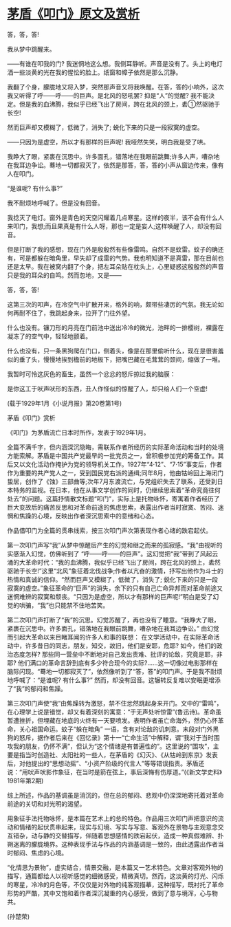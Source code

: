 # [茅盾《叩门》原文及赏析](https://www.vrrw.net/wx/9129.html)

答，答，答!

我从梦中跳醒来。

——有谁在叩我的门? 我迷惘地这么想。我侧耳静听。声音是没有了。头上的电灯洒一些淡黄的光在我的惺忪的脸上。纸窗和幛子依然是那么沉静。

我翻了个身，朦胧地又将入梦，突然那声音又将我唤醒。在答，答的小响外，这次我又听得了呼——呼——的巨声。是北风的怒吼罢? 抑是“人”的觉醒? 我不能决定。但是我的血沸腾，我似乎已经飞出了房间，跨在北风的颈上，砉①然驱驰于长空!

然而巨声却又模糊了，低微了，消失了; 蜕化下来的只是一段寂寞的虚空。

——只因为是虚空，所以才有那样的巨声呢! 我哑然失笑，明白我是受了哄。



我睁大了眼，紧裹在沉思中。许多面孔，错落地在我眼前跳舞;许多人声，嘈杂地在我耳边争讼。蓦地一切都寂灭了，依然是那答，答，答的小声从窗边传来，像有人在叩门。

“是谁呢? 有什么事?”

我不耐烦地呼喊了。但是没有回音。

我捻灭了电灯。窗外是青色的天空闪耀着几点寒星。这样的夜半，该不会有什么人来叩门，我想;而且果真是有什么人呀，那也一定是妄人;这样唤醒了人，却没有回音。

但是打断了我的感想，现在门外是殷殷然有些像雷鸣。自然不是蚊雷。蚊子的确还有，可是都躲在暗角里，早失却了成雷的气势。我也明知道不是真雷，那在目前也还是太早。我在被窝内翻了个身，把左耳朵贴在枕头上，心里疑惑这殷殷然的声音只是我的耳朵的自鸣。然而忽地，又是——

答，答，答!

这第三次的叩声，在冷空气中扩散开来，格外的响，颇带些凄厉的气氛。我无论如何再耐不住了，我跳起身来，拉开了门往外望。

什么也没有。镰刀形的月亮在门前池中送出冷冷的微光，池畔的一排樱树，裸露在凝冻了的空气中，轻轻地颤着。

什么也没有，只一条黑狗爬在门口，侧着头，像是在那里偷听什么，现在是很害羞似的垂了头，慢慢地挨到檐前的地板下，把嘴巴藏在毛茸茸的颈间，缩做了一堆。

我暂时可怜这灰色的畜生，虽然一个忿忿的怒斥掠过我的脑膜：

是你这工于吠声吠形的东西，丑人作怪似的惊醒了人，却只给人们一个空虚!

(载于1929年1月《小说月报》第20卷第1号)

茅盾《叩门》赏析

《叩门》为茅盾流亡日本时所作，发表于1929年1月。

全篇不满千字，但内涵深沉隐晦，需联系作者所经历的实际革命活动和当时的处境方能索解。茅盾是中国共产党最早的一批党员之一，曾积极参加党的筹备工作。其后又以文化活动作掩护为党的领导机关工作。1927年“4·12”、“7·15”事变后，作者作为重要的共产党人之一，受到国民党右派的通缉;同年8月，他由牯岭回上海闭门蛰居，创作了《蚀》三部曲等;次年7月东渡流亡，与党组织失去了联系，还受到日本特务的监视。在日本，他在从事文学创作的同时，仍继续思索着“革命究竟往何处去”的问题。这篇抒情散文标题“叩门”，实际上是托物咏怀，寄寓着作者经历了巨大变故后的痛苦反思和对革命前途的焦虑思索，表露出作者当时寂寞、苦闷、迷惘和焦躁的心境，反映出作者深沉思索中的意绪和心态。

作品借叩门为全篇的贯串线索，按三次叩门声次第表现作者心绪的跌宕起伏。

第一次叩门声写“我”从梦中惊醒后产生的幻觉和继之而来的孤寂感。“我”由视听的实感渐入幻觉，仿佛听到了 “呼——呼——的巨声”。这幻觉把“我”带到了风起云涌的大革命时代：“我的血沸腾，我似乎已经飞出了房间，跨在北风的颈上，砉然驱驰于长空!”这里“北风”象征着北伐战争;作者以亢奋的激情，抒写出他作为斗士的热情和真诚的信仰。“然而巨声又模糊了，低微了，消失了; 蜕化下来的只是一段寂寞的虚空。”象征革命的“巨声”的消失，余下的只有自己亡命异邦而对革命前途又迷惘难辨的寂寞和颓丧。“只因为是虚空，所以才有那样的巨声呢!”明白是受了幻觉的哄骗，“我”也只能禁不住地苦笑。

第二次叩门声打断了“我”的沉思。幻觉苏醒了，再也没有了睡意。“我睁大了眼，紧裹在沉思中。许多面孔，错落地在我眼前跳舞，嘈杂地在我耳边争讼。” 由幻觉而引起大革命以来目睹耳闻的许多人和事的联想： 在文学活动中，在实际革命活动中，许多昔日的同志，朋友，知交，故旧，他们是安耶，危耶? 如今，他们的政治态度怎样? 那些同一营垒中不断地对自己发出责难、批评的论敌，究竟是耶，非耶? 他们满口的革命言辞到底有多少符合现今的实际?……这一切像过电影那样在脑际闪现。“蓦地一切都寂灭了”，依然像听到了“答，答”的叩门声。于是我不耐烦地呼喊了：“是谁呢? 有什么事?” 然而，却没有回音。这辗转反复难以安眠更增添了“我”的郁闷和焦躁。

第三次叩门声使“我”由焦躁转为激怒，禁不住忿然跳起身来开门。文中的“雷鸣”，在心理学上说是错觉，却又有着深刻的寓意：“于无声处听惊雷”(鲁迅诗)。革命虽暂遭挫折，但埋藏在地底的火终有一天要喷发。表明作者虽亡命海外，然仍心怀革命，关心祖国命运。蚊子“躲在暗角” 一语，含有对论敌的讥刺意。末段对门外黑狗的怒斥，据作者后来在《回忆录》第十一“亡命生活”中解释，谓“我对于当时围攻我的朋友，仍怀不满”，但认为“这个情绪是有普遍性的”。这里说的“围攻”，主要是指当时创造社、太阳社的一些人，在茅盾的《幻灭》、《从牯岭到东京》发表后，对他提出的“思想动摇”、“小资产阶级的代言人”等等错误指责。茅盾还说：“用吠声吠影作象征，在当时是箭在弦上，事后深悔有伤厚道。”(《新文学史料》1981年第2期)

综上所述，作品的基调虽是消沉的，但在总的郁闷、悲观中仍深深地寄托着对革命前途的关切和对光明的渴望。

用象征手法托物咏怀，是本篇在艺术上的总的特色。作品用三次叩门声把意识的流动和情绪的起伏贯串起来，现实与幻境、写实与写意、客观外在景物与主观意念交互错杂，动与静的交替描写，伴随着思想感情的跌宕起伏，造成一种真假难辨、扑朔迷离的朦胧境界。这种表现手法与作品的内涵基调是一致的，由此透露出作者当时郁闷、焦虑的心境。

“化情思为景物”，虚实结合，情景交融，是本篇又一艺术特色。文章对客观外物的描写，通篇都给人以视听感觉的细微感受，精微真切。然而，这淡黄的灯光、闪烁的寒星，冷冷的月色等，不仅仅是对外物的纯客观描摹，这种描写，既衬托了革命形势的严酷，其中又饱和着作者深沉凝重的内心感受，做到了意与境浑，心与物共。

(孙楚荣)

